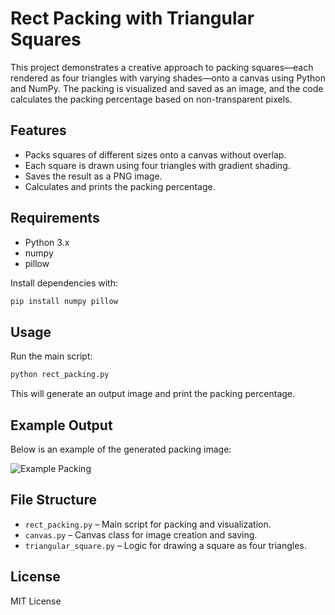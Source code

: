 
# Rect Packing with Triangular Squares

This project demonstrates a creative approach to packing squares—each rendered as four triangles with varying shades—onto a canvas using Python and NumPy. The packing is visualized and saved as an image, and the code calculates the packing percentage based on non-transparent pixels.

## Features

- Packs squares of different sizes onto a canvas without overlap.
- Each square is drawn using four triangles with gradient shading.
- Saves the result as a PNG image.
- Calculates and prints the packing percentage.

## Requirements

- Python 3.x
- numpy
- pillow

Install dependencies with:

```bash
pip install numpy pillow
```

## Usage

Run the main script:

```bash
python rect_packing.py
```

This will generate an output image and print the packing percentage.

## Example Output

Below is an example of the generated packing image:

![Example Packing](Outputs/image.png)

## File Structure

- `rect_packing.py` – Main script for packing and visualization.
- `canvas.py` – Canvas class for image creation and saving.
- `triangular_square.py` – Logic for drawing a square as four triangles.

## License

MIT License
